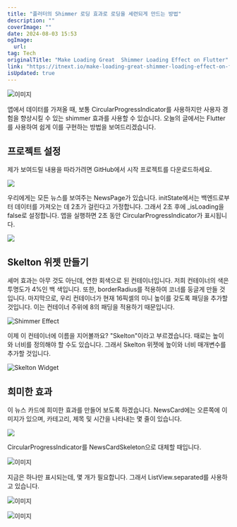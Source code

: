 ```yaml
---
title: "플러터의 Shimmer 로딩 효과로 로딩을 세련되게 만드는 방법"
description: ""
coverImage: ""
date: 2024-08-03 15:53
ogImage: 
  url: 
tag: Tech
originalTitle: "Make Loading Great  Shimmer Loading Effect on Flutter"
link: "https://itnext.io/make-loading-great-shimmer-loading-effect-on-flutter-9938facb3aae"
isUpdated: true
---
```






![이미지](/assets/img/Make-Loading-Great-—-Shimmer-Loading-Effect-on-Flutter_0.png)

앱에서 데이터를 가져올 때, 보통 CircularProgressIndicator를 사용하지만 사용자 경험을 향상시킬 수 있는 shimmer 효과를 사용할 수 있습니다. 오늘의 글에서는 Flutter를 사용하여 쉽게 이를 구현하는 방법을 보여드리겠습니다.

## 프로젝트 설정

제가 보여드릴 내용을 따라가려면 GitHub에서 시작 프로젝트를 다운로드하세요.

<div class="content-ad"></div>

<img src="/assets/img/Make-Loading-Great-—-Shimmer-Loading-Effect-on-Flutter_1.png" />

우리에게는 모든 뉴스를 보여주는 NewsPage가 있습니다. initState에서는 백엔드로부터 데이터를 가져오는 데 2초가 걸린다고 가정합니다. 그래서 2초 후에 \_isLoading을 false로 설정합니다. 앱을 실행하면 2초 동안 CircularProgressIndicator가 표시됩니다.

<img src="https://miro.medium.com/v2/resize:fit:1400/1*FolQpcN9h4gyhPIq9BrMiw.gif" />

## Skelton 위젯 만들기

<div class="content-ad"></div>

셰머 효과는 아무 것도 아닌데, 연한 회색으로 된 컨테이너입니다. 저희 컨테이너의 색은 투명도가 4%인 백 색입니다. 또한, borderRadius를 적용하여 코너를 둥글게 만들 것입니다. 마지막으로, 우리 컨테이너가 현재 16픽셀의 미니 높이를 갖도록 패딩을 추가할 것입니다. 이는 컨테이너 주위에 8의 패딩을 적용하기 때문입니다.

![Shimmer Effect](/assets/img/Make-Loading-Great-—-Shimmer-Loading-Effect-on-Flutter_3.png)

이제 이 컨테이너에 이름을 지어볼까요? "Skelton"이라고 부르겠습니다. 때로는 높이와 너비를 정의해야 할 수도 있습니다. 그래서 Skelton 위젯에 높이와 너비 매개변수를 추가할 것입니다.

![Skelton Widget](/assets/img/Make-Loading-Great-—-Shimmer-Loading-Effect-on-Flutter_4.png)

<div class="content-ad"></div>

## 희미한 효과

이 뉴스 카드에 희미한 효과를 만들어 보도록 하겠습니다. NewsCard에는 오른쪽에 이미지가 있으며, 카테고리, 제목 및 시간을 나타내는 몇 줄이 있습니다.

<img src="/assets/img/Make-Loading-Great-—-Shimmer-Loading-Effect-on-Flutter_5.png" />

CircularProgressIndicator를 NewsCardSkeleton으로 대체할 때입니다.

<div class="content-ad"></div>

![이미지](/assets/img/Make-Loading-Great-—-Shimmer-Loading-Effect-on-Flutter_6.png)

지금은 하나만 표시되는데, 몇 개가 필요합니다. 그래서 ListView.separated를 사용하고 있습니다.

![이미지](/assets/img/Make-Loading-Great-—-Shimmer-Loading-Effect-on-Flutter_7.png)

![이미지](https://miro.medium.com/v2/resize:fit:1400/1*cCLQ2W1gGrKNADYXh9UE_A.gif)

<div class="content-ad"></div>
